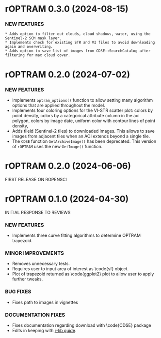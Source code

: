 
rOPTRAM 0.3.0 (2024-08-15)
=========================

### NEW FEATURES

    * Adds option to filter out clouds, cloud shadows, water, using the Sentinel-2 SCM mask layer.
    * Implements check for existing STR and VI files to avoid downloading again and overwriting. 
    * Adds option to save list of images from CDSE::SearchCatalog after filtering for max cloud cover.


rOPTRAM 0.2.0 (2024-07-02)
=========================

### NEW FEATURES

  * Implements `optram_options()` function to allow setting many algorithm options that are applied throughout the model.
  * Implements four coloring options for the VI-STR scatter plot: colors by point density, colors by a categorical attribute column in the aoi polygon, colors by image date, uniform color with contour lines of point density, 
  * Adds tileid (Sentinel-2 tiles) to downloaded images. This allows to save images from adjacent tiles when an AOI extends beyond a single tile.
  * The `CDSE` function `GetArchiveImage()` has been deprecated. This version of `rOPTRAM` uses the new `GetImage()` function.
  
rOPTRAM 0.2.0 (2024-06-06)
=========================

FIRST RELEASE ON ROPENSCI



rOPTRAM 0.1.0 (2024-04-30)
=========================

INITIAL RESPONSE TO REVIEWS

### NEW FEATURES

  * Implements three curve fitting algorithms to determine OPTRAM trapezoid.

### MINOR IMPROVEMENTS

  * Removes unnecessary tests.
  * Requires user to input area of interest as \code{sf} object.
  * Plot of trapezoid returned as \code{ggplot2} plot to allow user to apply further tweaks.

### BUG FIXES

  * Fixes path to images in vignettes

### DOCUMENTATION FIXES

  * Fixes documentation regarding download with \code{CDSE} package
  * Edits in keeping with [r-lib guide](https://roxygen2.r-lib.org/articles/formatting.html).

